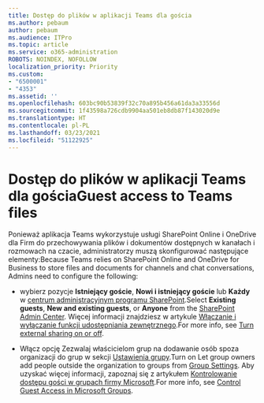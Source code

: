 ```yaml
---
title: Dostęp do plików w aplikacji Teams dla gościa
ms.author: pebaum
author: pebaum
ms.audience: ITPro
ms.topic: article
ms.service: o365-administration
ROBOTS: NOINDEX, NOFOLLOW
localization_priority: Priority
ms.custom:
- "6500001"
- "4353"
ms.assetid: ''
ms.openlocfilehash: 603bc90b53839f32c70a895b456a61da3a33556d
ms.sourcegitcommit: 1f43598a726cdb9904aa501eb8db87f143020d9e
ms.translationtype: HT
ms.contentlocale: pl-PL
ms.lasthandoff: 03/23/2021
ms.locfileid: "51122925"
---
```

# <a name="guest-access-to-teams-files"></a><span data-ttu-id="a4a3a-102">Dostęp do plików w aplikacji Teams dla gościa</span><span class="sxs-lookup"><span data-stu-id="a4a3a-102">Guest access to Teams files</span></span>

<span data-ttu-id="a4a3a-103">Ponieważ aplikacja Teams wykorzystuje usługi SharePoint Online i OneDrive dla Firm do przechowywania plików i dokumentów dostępnych w kanałach i rozmowach na czacie, administratorzy muszą skonfigurować następujące elementy:</span><span class="sxs-lookup"><span data-stu-id="a4a3a-103">Because Teams relies on SharePoint Online and OneDrive for Business to store files and documents for channels and chat conversations, Admins need to configure the following:</span></span>

- <span data-ttu-id="a4a3a-104">wybierz pozycje **Istniejący goście**, **Nowi i istniejący goście** lub **Każdy** w [centrum administracyjnym programu SharePoint](https://admin.microsoft.com/sharepoint?page=sharing&modern=true).</span><span class="sxs-lookup"><span data-stu-id="a4a3a-104">Select **Existing guests**, **New and existing guests**, or **Anyone** from the [SharePoint Admin Center](https://admin.microsoft.com/sharepoint?page=sharing&modern=true).</span></span> <span data-ttu-id="a4a3a-105">Więcej informacji znajdziesz w artykule [Włączanie i wyłączanie funkcji udostępniania zewnętrznego](https://docs.microsoft.com/sharepoint/turn-external-sharing-on-or-off).</span><span class="sxs-lookup"><span data-stu-id="a4a3a-105">For more info, see [Turn external sharing on or off](https://docs.microsoft.com/sharepoint/turn-external-sharing-on-or-off).</span></span>

- <span data-ttu-id="a4a3a-106">Włącz opcję Zezwalaj właścicielom grup na dodawanie osób spoza organizacji do grup w sekcji [Ustawienia grupy](https://admin.microsoft.com/Adminportal/Home?source=applauncher#/Settings/Services/:/Settings/L1/O365Groups).</span><span class="sxs-lookup"><span data-stu-id="a4a3a-106">Turn on Let group owners add people outside the organization to groups from [Group Settings](https://admin.microsoft.com/Adminportal/Home?source=applauncher#/Settings/Services/:/Settings/L1/O365Groups).</span></span> <span data-ttu-id="a4a3a-107">Aby uzyskać więcej informacji, zapoznaj się z artykułem [Kontrolowanie dostępu gości w grupach firmy Microsoft](https://docs.microsoft.com/microsoftteams/teams-dependencies#control-guest-access-in-office-365-groups).</span><span class="sxs-lookup"><span data-stu-id="a4a3a-107">For more info, see [Control Guest Access in Microsoft Groups](https://docs.microsoft.com/microsoftteams/teams-dependencies#control-guest-access-in-office-365-groups).</span></span>
